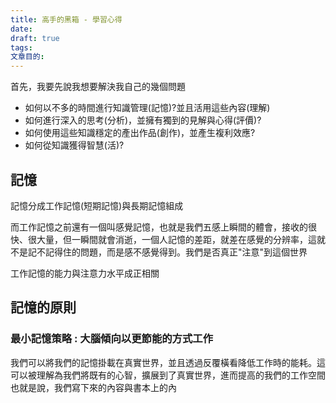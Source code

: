 ```yaml
---
title: 高手的黑箱 - 學習心得
date: 
draft: true
tags: 
文章目的:
---
```

首先，我要先說我想要解決我自己的幾個問題
- 如何以不多的時間進行知識管理(記憶)?並且活用這些內容(理解)
- 如何進行深入的思考(分析)，並擁有獨到的見解與心得(評價)?
- 如何使用這些知識穩定的產出作品(創作)，並產生複利效應?
- 如何從知識獲得智慧(活)?



## 記憶

記憶分成工作記憶(短期記憶)與長期記憶組成

而工作記憶之前還有一個叫感覺記憶，也就是我們五感上瞬間的體會，接收的很快、很大量，但一瞬間就會消逝，一個人記憶的差距，就差在感覺的分辨率，這就不是記不記得住的問題，而是感不感覺得到。我們是否真正"注意"到這個世界

工作記憶的能力與注意力水平成正相關

## 記憶的原則
### 最小記憶策略 : 大腦傾向以更節能的方式工作

我們可以將我們的記憶掛載在真實世界，並且透過反覆橫看降低工作時的能耗。這可以被理解為我們將既有的心智，擴展到了真實世界，進而提高的我們的工作空間
也就是說，我們寫下來的內容與書本上的內